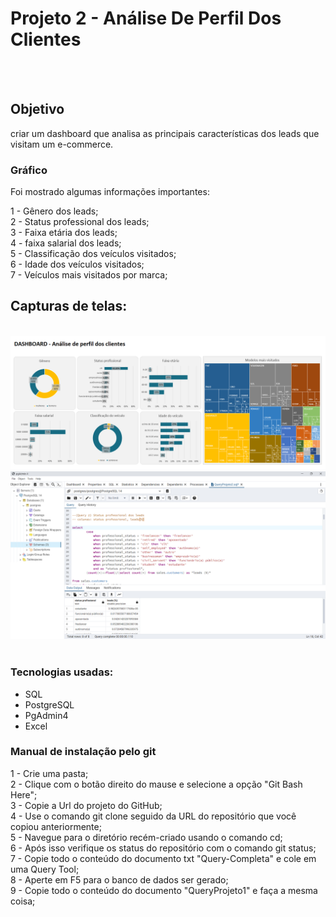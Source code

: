 # Projeto 2 - Análise De Perfil Dos Clientes
<br/><br/>
## Objetivo
criar um dashboard que analisa as principais características dos leads que visitam um e-commerce.

### Gráfico

Foi mostrado algumas informações importantes:

1 - Gênero dos leads;</br>
2 - Status professional dos leads;</br>
3 - Faixa etária dos leads;</br>
4 - faixa salarial dos leads;</br>
5 - Classificação dos veículos visitados;</br>
6 -  Idade dos veículos visitados;</br>
7 -  Veículos mais visitados por marca;</br>

## Capturas de telas: 
</br>
<img src="/print Dashboard.png">
</br>
<img src="/Print pgAdmin.png">
</br></br>

### Tecnologias usadas:

- SQL
- PostgreSQL
- PgAdmin4
- Excel

### Manual de instalação pelo git

1 - Crie uma pasta;</br>
2 - Clique com o botão direito do mause e selecione a opção "Git Bash Here";</br>
3 - Copie a Url do projeto do GitHub;</br>
4 - Use o comando git clone seguido da URL do repositório que você copiou anteriormente;</br>
5 - Navegue para o diretório recém-criado usando o comando cd;</br>
6 - Após isso verifique os status do repositório com o comando git status;</br>
7 - Copie todo o conteúdo do documento txt "Query-Completa" e cole em uma Query Tool;</br>
8 - Aperte em F5 para o banco de dados ser gerado;</br>
9 - Copie todo o conteúdo do documento "QueryProjeto1" e faça a mesma coisa;</br>

